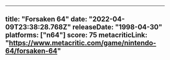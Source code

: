 
---
title: "Forsaken 64"
date: "2022-04-09T23:38:28.768Z"
releaseDate: "1998-04-30"
platforms: ["n64"]
score: 75
metacriticLink: "https://www.metacritic.com/game/nintendo-64/forsaken-64"
---
